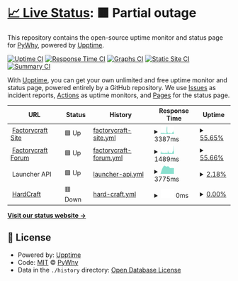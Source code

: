 # [📈 Live Status](https://py.kitsu-team.dev): <!--live status--> **🟧 Partial outage**

This repository contains the open-source uptime monitor and status page for [PyWhy](https://kitsu-team.dev/), powered by [Upptime](https://github.com/upptime/upptime).

[![Uptime CI](https://github.com/PyWhy-3275/upptime/workflows/Uptime%20CI/badge.svg)](https://github.com/PyWhy-3275/upptime/actions?query=workflow%3A%22Uptime+CI%22)
[![Response Time CI](https://github.com/PyWhy-3275/upptime/workflows/Response%20Time%20CI/badge.svg)](https://github.com/PyWhy-3275/upptime/actions?query=workflow%3A%22Response+Time+CI%22)
[![Graphs CI](https://github.com/PyWhy-3275/upptime/workflows/Graphs%20CI/badge.svg)](https://github.com/PyWhy-3275/upptime/actions?query=workflow%3A%22Graphs+CI%22)
[![Static Site CI](https://github.com/PyWhy-3275/upptime/workflows/Static%20Site%20CI/badge.svg)](https://github.com/PyWhy-3275/upptime/actions?query=workflow%3A%22Static+Site+CI%22)
[![Summary CI](https://github.com/PyWhy-3275/upptime/workflows/Summary%20CI/badge.svg)](https://github.com/PyWhy-3275/upptime/actions?query=workflow%3A%22Summary+CI%22)

With [Upptime](https://upptime.js.org), you can get your own unlimited and free uptime monitor and status page, powered entirely by a GitHub repository. We use [Issues](https://github.com/PyWhy-3275/upptime/issues) as incident reports, [Actions](https://github.com/PyWhy-3275/upptime/actions) as uptime monitors, and [Pages](https://py.kitsu-team.dev) for the status page.

<!--start: status pages-->
<!-- This summary is generated by Upptime (https://github.com/upptime/upptime) -->
<!-- Do not edit this manually, your changes will be overwritten -->
<!-- prettier-ignore -->
| URL | Status | History | Response Time | Uptime |
| --- | ------ | ------- | ------------- | ------ |
| <img alt="" src="https://factorycraft.cf/favicon.ico" height="13"> [Factorycraft Site](https://site.factorycraft.cf) | 🟩 Up | [factorycraft-site.yml](https://github.com/PyWhy-3275/upptime/commits/HEAD/history/factorycraft-site.yml) | <details><summary><img alt="Response time graph" src="./graphs/factorycraft-site/response-time-week.png" height="20"> 3387ms</summary><br><a href="https://py.kitsu-team.dev/history/factorycraft-site"><img alt="Response time 1864" src="https://img.shields.io/endpoint?url=https%3A%2F%2Fraw.githubusercontent.com%2FPyWhy-3275%2Fupptime%2FHEAD%2Fapi%2Ffactorycraft-site%2Fresponse-time.json"></a><br><a href="https://py.kitsu-team.dev/history/factorycraft-site"><img alt="24-hour response time 5250" src="https://img.shields.io/endpoint?url=https%3A%2F%2Fraw.githubusercontent.com%2FPyWhy-3275%2Fupptime%2FHEAD%2Fapi%2Ffactorycraft-site%2Fresponse-time-day.json"></a><br><a href="https://py.kitsu-team.dev/history/factorycraft-site"><img alt="7-day response time 3387" src="https://img.shields.io/endpoint?url=https%3A%2F%2Fraw.githubusercontent.com%2FPyWhy-3275%2Fupptime%2FHEAD%2Fapi%2Ffactorycraft-site%2Fresponse-time-week.json"></a><br><a href="https://py.kitsu-team.dev/history/factorycraft-site"><img alt="30-day response time 2258" src="https://img.shields.io/endpoint?url=https%3A%2F%2Fraw.githubusercontent.com%2FPyWhy-3275%2Fupptime%2FHEAD%2Fapi%2Ffactorycraft-site%2Fresponse-time-month.json"></a><br><a href="https://py.kitsu-team.dev/history/factorycraft-site"><img alt="1-year response time 1864" src="https://img.shields.io/endpoint?url=https%3A%2F%2Fraw.githubusercontent.com%2FPyWhy-3275%2Fupptime%2FHEAD%2Fapi%2Ffactorycraft-site%2Fresponse-time-year.json"></a></details> | <details><summary><a href="https://py.kitsu-team.dev/history/factorycraft-site">55.65%</a></summary><a href="https://py.kitsu-team.dev/history/factorycraft-site"><img alt="All-time uptime 86.68%" src="https://img.shields.io/endpoint?url=https%3A%2F%2Fraw.githubusercontent.com%2FPyWhy-3275%2Fupptime%2FHEAD%2Fapi%2Ffactorycraft-site%2Fuptime.json"></a><br><a href="https://py.kitsu-team.dev/history/factorycraft-site"><img alt="24-hour uptime 82.60%" src="https://img.shields.io/endpoint?url=https%3A%2F%2Fraw.githubusercontent.com%2FPyWhy-3275%2Fupptime%2FHEAD%2Fapi%2Ffactorycraft-site%2Fuptime-day.json"></a><br><a href="https://py.kitsu-team.dev/history/factorycraft-site"><img alt="7-day uptime 55.65%" src="https://img.shields.io/endpoint?url=https%3A%2F%2Fraw.githubusercontent.com%2FPyWhy-3275%2Fupptime%2FHEAD%2Fapi%2Ffactorycraft-site%2Fuptime-week.json"></a><br><a href="https://py.kitsu-team.dev/history/factorycraft-site"><img alt="30-day uptime 76.78%" src="https://img.shields.io/endpoint?url=https%3A%2F%2Fraw.githubusercontent.com%2FPyWhy-3275%2Fupptime%2FHEAD%2Fapi%2Ffactorycraft-site%2Fuptime-month.json"></a><br><a href="https://py.kitsu-team.dev/history/factorycraft-site"><img alt="1-year uptime 86.68%" src="https://img.shields.io/endpoint?url=https%3A%2F%2Fraw.githubusercontent.com%2FPyWhy-3275%2Fupptime%2FHEAD%2Fapi%2Ffactorycraft-site%2Fuptime-year.json"></a></details>
| <img alt="" src="https://factorycraft.cf/favicon.ico" height="13"> [Factorycraft Forum](https://factorycraft.cf) | 🟩 Up | [factorycraft-forum.yml](https://github.com/PyWhy-3275/upptime/commits/HEAD/history/factorycraft-forum.yml) | <details><summary><img alt="Response time graph" src="./graphs/factorycraft-forum/response-time-week.png" height="20"> 1489ms</summary><br><a href="https://py.kitsu-team.dev/history/factorycraft-forum"><img alt="Response time 1240" src="https://img.shields.io/endpoint?url=https%3A%2F%2Fraw.githubusercontent.com%2FPyWhy-3275%2Fupptime%2FHEAD%2Fapi%2Ffactorycraft-forum%2Fresponse-time.json"></a><br><a href="https://py.kitsu-team.dev/history/factorycraft-forum"><img alt="24-hour response time 2311" src="https://img.shields.io/endpoint?url=https%3A%2F%2Fraw.githubusercontent.com%2FPyWhy-3275%2Fupptime%2FHEAD%2Fapi%2Ffactorycraft-forum%2Fresponse-time-day.json"></a><br><a href="https://py.kitsu-team.dev/history/factorycraft-forum"><img alt="7-day response time 1489" src="https://img.shields.io/endpoint?url=https%3A%2F%2Fraw.githubusercontent.com%2FPyWhy-3275%2Fupptime%2FHEAD%2Fapi%2Ffactorycraft-forum%2Fresponse-time-week.json"></a><br><a href="https://py.kitsu-team.dev/history/factorycraft-forum"><img alt="30-day response time 1263" src="https://img.shields.io/endpoint?url=https%3A%2F%2Fraw.githubusercontent.com%2FPyWhy-3275%2Fupptime%2FHEAD%2Fapi%2Ffactorycraft-forum%2Fresponse-time-month.json"></a><br><a href="https://py.kitsu-team.dev/history/factorycraft-forum"><img alt="1-year response time 1240" src="https://img.shields.io/endpoint?url=https%3A%2F%2Fraw.githubusercontent.com%2FPyWhy-3275%2Fupptime%2FHEAD%2Fapi%2Ffactorycraft-forum%2Fresponse-time-year.json"></a></details> | <details><summary><a href="https://py.kitsu-team.dev/history/factorycraft-forum">55.66%</a></summary><a href="https://py.kitsu-team.dev/history/factorycraft-forum"><img alt="All-time uptime 90.30%" src="https://img.shields.io/endpoint?url=https%3A%2F%2Fraw.githubusercontent.com%2FPyWhy-3275%2Fupptime%2FHEAD%2Fapi%2Ffactorycraft-forum%2Fuptime.json"></a><br><a href="https://py.kitsu-team.dev/history/factorycraft-forum"><img alt="24-hour uptime 82.61%" src="https://img.shields.io/endpoint?url=https%3A%2F%2Fraw.githubusercontent.com%2FPyWhy-3275%2Fupptime%2FHEAD%2Fapi%2Ffactorycraft-forum%2Fuptime-day.json"></a><br><a href="https://py.kitsu-team.dev/history/factorycraft-forum"><img alt="7-day uptime 55.66%" src="https://img.shields.io/endpoint?url=https%3A%2F%2Fraw.githubusercontent.com%2FPyWhy-3275%2Fupptime%2FHEAD%2Fapi%2Ffactorycraft-forum%2Fuptime-week.json"></a><br><a href="https://py.kitsu-team.dev/history/factorycraft-forum"><img alt="30-day uptime 76.79%" src="https://img.shields.io/endpoint?url=https%3A%2F%2Fraw.githubusercontent.com%2FPyWhy-3275%2Fupptime%2FHEAD%2Fapi%2Ffactorycraft-forum%2Fuptime-month.json"></a><br><a href="https://py.kitsu-team.dev/history/factorycraft-forum"><img alt="1-year uptime 90.30%" src="https://img.shields.io/endpoint?url=https%3A%2F%2Fraw.githubusercontent.com%2FPyWhy-3275%2Fupptime%2FHEAD%2Fapi%2Ffactorycraft-forum%2Fuptime-year.json"></a></details>
| <img alt="" src="https://factorycraft.cf/favicon.ico" height="13"> Launcher API | 🟩 Up | [launcher-api.yml](https://github.com/PyWhy-3275/upptime/commits/HEAD/history/launcher-api.yml) | <details><summary><img alt="Response time graph" src="./graphs/launcher-api/response-time-week.png" height="20"> 3775ms</summary><br><a href="https://py.kitsu-team.dev/history/launcher-api"><img alt="Response time 1731" src="https://img.shields.io/endpoint?url=https%3A%2F%2Fraw.githubusercontent.com%2FPyWhy-3275%2Fupptime%2FHEAD%2Fapi%2Flauncher-api%2Fresponse-time.json"></a><br><a href="https://py.kitsu-team.dev/history/launcher-api"><img alt="24-hour response time 4212" src="https://img.shields.io/endpoint?url=https%3A%2F%2Fraw.githubusercontent.com%2FPyWhy-3275%2Fupptime%2FHEAD%2Fapi%2Flauncher-api%2Fresponse-time-day.json"></a><br><a href="https://py.kitsu-team.dev/history/launcher-api"><img alt="7-day response time 3775" src="https://img.shields.io/endpoint?url=https%3A%2F%2Fraw.githubusercontent.com%2FPyWhy-3275%2Fupptime%2FHEAD%2Fapi%2Flauncher-api%2Fresponse-time-week.json"></a><br><a href="https://py.kitsu-team.dev/history/launcher-api"><img alt="30-day response time 2998" src="https://img.shields.io/endpoint?url=https%3A%2F%2Fraw.githubusercontent.com%2FPyWhy-3275%2Fupptime%2FHEAD%2Fapi%2Flauncher-api%2Fresponse-time-month.json"></a><br><a href="https://py.kitsu-team.dev/history/launcher-api"><img alt="1-year response time 1731" src="https://img.shields.io/endpoint?url=https%3A%2F%2Fraw.githubusercontent.com%2FPyWhy-3275%2Fupptime%2FHEAD%2Fapi%2Flauncher-api%2Fresponse-time-year.json"></a></details> | <details><summary><a href="https://py.kitsu-team.dev/history/launcher-api">2.18%</a></summary><a href="https://py.kitsu-team.dev/history/launcher-api"><img alt="All-time uptime 68.72%" src="https://img.shields.io/endpoint?url=https%3A%2F%2Fraw.githubusercontent.com%2FPyWhy-3275%2Fupptime%2FHEAD%2Fapi%2Flauncher-api%2Fuptime.json"></a><br><a href="https://py.kitsu-team.dev/history/launcher-api"><img alt="24-hour uptime 15.29%" src="https://img.shields.io/endpoint?url=https%3A%2F%2Fraw.githubusercontent.com%2FPyWhy-3275%2Fupptime%2FHEAD%2Fapi%2Flauncher-api%2Fuptime-day.json"></a><br><a href="https://py.kitsu-team.dev/history/launcher-api"><img alt="7-day uptime 2.18%" src="https://img.shields.io/endpoint?url=https%3A%2F%2Fraw.githubusercontent.com%2FPyWhy-3275%2Fupptime%2FHEAD%2Fapi%2Flauncher-api%2Fuptime-week.json"></a><br><a href="https://py.kitsu-team.dev/history/launcher-api"><img alt="30-day uptime 18.97%" src="https://img.shields.io/endpoint?url=https%3A%2F%2Fraw.githubusercontent.com%2FPyWhy-3275%2Fupptime%2FHEAD%2Fapi%2Flauncher-api%2Fuptime-month.json"></a><br><a href="https://py.kitsu-team.dev/history/launcher-api"><img alt="1-year uptime 68.72%" src="https://img.shields.io/endpoint?url=https%3A%2F%2Fraw.githubusercontent.com%2FPyWhy-3275%2Fupptime%2FHEAD%2Fapi%2Flauncher-api%2Fuptime-year.json"></a></details>
| <img alt="" src="https://icons.duckduckgo.com/ip3/null.ico" height="13"> [HardCraft](ip.kitsu-team.dev) | 🟥 Down | [hard-craft.yml](https://github.com/PyWhy-3275/upptime/commits/HEAD/history/hard-craft.yml) | <details><summary><img alt="Response time graph" src="./graphs/hard-craft/response-time-week.png" height="20"> 0ms</summary><br><a href="https://py.kitsu-team.dev/history/hard-craft"><img alt="Response time 412" src="https://img.shields.io/endpoint?url=https%3A%2F%2Fraw.githubusercontent.com%2FPyWhy-3275%2Fupptime%2FHEAD%2Fapi%2Fhard-craft%2Fresponse-time.json"></a><br><a href="https://py.kitsu-team.dev/history/hard-craft"><img alt="24-hour response time 0" src="https://img.shields.io/endpoint?url=https%3A%2F%2Fraw.githubusercontent.com%2FPyWhy-3275%2Fupptime%2FHEAD%2Fapi%2Fhard-craft%2Fresponse-time-day.json"></a><br><a href="https://py.kitsu-team.dev/history/hard-craft"><img alt="7-day response time 0" src="https://img.shields.io/endpoint?url=https%3A%2F%2Fraw.githubusercontent.com%2FPyWhy-3275%2Fupptime%2FHEAD%2Fapi%2Fhard-craft%2Fresponse-time-week.json"></a><br><a href="https://py.kitsu-team.dev/history/hard-craft"><img alt="30-day response time 0" src="https://img.shields.io/endpoint?url=https%3A%2F%2Fraw.githubusercontent.com%2FPyWhy-3275%2Fupptime%2FHEAD%2Fapi%2Fhard-craft%2Fresponse-time-month.json"></a><br><a href="https://py.kitsu-team.dev/history/hard-craft"><img alt="1-year response time 412" src="https://img.shields.io/endpoint?url=https%3A%2F%2Fraw.githubusercontent.com%2FPyWhy-3275%2Fupptime%2FHEAD%2Fapi%2Fhard-craft%2Fresponse-time-year.json"></a></details> | <details><summary><a href="https://py.kitsu-team.dev/history/hard-craft">0.00%</a></summary><a href="https://py.kitsu-team.dev/history/hard-craft"><img alt="All-time uptime 43.42%" src="https://img.shields.io/endpoint?url=https%3A%2F%2Fraw.githubusercontent.com%2FPyWhy-3275%2Fupptime%2FHEAD%2Fapi%2Fhard-craft%2Fuptime.json"></a><br><a href="https://py.kitsu-team.dev/history/hard-craft"><img alt="24-hour uptime 0.00%" src="https://img.shields.io/endpoint?url=https%3A%2F%2Fraw.githubusercontent.com%2FPyWhy-3275%2Fupptime%2FHEAD%2Fapi%2Fhard-craft%2Fuptime-day.json"></a><br><a href="https://py.kitsu-team.dev/history/hard-craft"><img alt="7-day uptime 0.00%" src="https://img.shields.io/endpoint?url=https%3A%2F%2Fraw.githubusercontent.com%2FPyWhy-3275%2Fupptime%2FHEAD%2Fapi%2Fhard-craft%2Fuptime-week.json"></a><br><a href="https://py.kitsu-team.dev/history/hard-craft"><img alt="30-day uptime 1.38%" src="https://img.shields.io/endpoint?url=https%3A%2F%2Fraw.githubusercontent.com%2FPyWhy-3275%2Fupptime%2FHEAD%2Fapi%2Fhard-craft%2Fuptime-month.json"></a><br><a href="https://py.kitsu-team.dev/history/hard-craft"><img alt="1-year uptime 43.42%" src="https://img.shields.io/endpoint?url=https%3A%2F%2Fraw.githubusercontent.com%2FPyWhy-3275%2Fupptime%2FHEAD%2Fapi%2Fhard-craft%2Fuptime-year.json"></a></details>

<!--end: status pages-->

[**Visit our status website →**](https://py.kitsu-team.dev)

## 📄 License

- Powered by: [Upptime](https://github.com/upptime/upptime)
- Code: [MIT](./LICENSE) © [PyWhy](https://kitsu-team.dev/)
- Data in the `./history` directory: [Open Database License](https://opendatacommons.org/licenses/odbl/1-0/)
